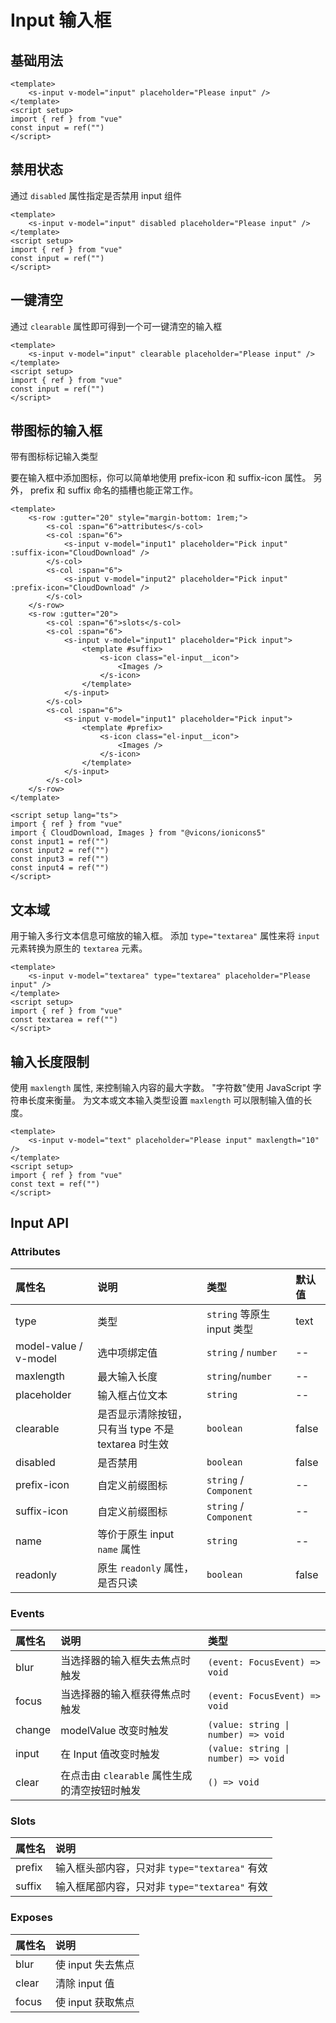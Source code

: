 # Input 输入框

## 基础用法

```vue preview
<template>
	<s-input v-model="input" placeholder="Please input" />
</template>
<script setup>
import { ref } from "vue"
const input = ref("")
</script>
```

## 禁用状态

通过 `disabled` 属性指定是否禁用 input 组件

```vue preview
<template>
	<s-input v-model="input" disabled placeholder="Please input" />
</template>
<script setup>
import { ref } from "vue"
const input = ref("")
</script>
```

## 一键清空

通过 `clearable` 属性即可得到一个可一键清空的输入框

```vue preview
<template>
	<s-input v-model="input" clearable placeholder="Please input" />
</template>
<script setup>
import { ref } from "vue"
const input = ref("")
</script>
```

## 带图标的输入框

带有图标标记输入类型

要在输入框中添加图标，你可以简单地使用 prefix-icon 和 suffix-icon 属性。 另外， prefix 和 suffix 命名的插槽也能正常工作。

```vue preview
<template>
	<s-row :gutter="20" style="margin-bottom: 1rem;">
		<s-col :span="6">attributes</s-col>
		<s-col :span="6">
			<s-input v-model="input1" placeholder="Pick input" :suffix-icon="CloudDownload" />
		</s-col>
		<s-col :span="6">
			<s-input v-model="input2" placeholder="Pick input" :prefix-icon="CloudDownload" />
		</s-col>
	</s-row>
	<s-row :gutter="20">
		<s-col :span="6">slots</s-col>
		<s-col :span="6">
			<s-input v-model="input1" placeholder="Pick input">
				<template #suffix>
					<s-icon class="el-input__icon">
						<Images />
					</s-icon>
				</template>
			</s-input>
		</s-col>
		<s-col :span="6">
			<s-input v-model="input1" placeholder="Pick input">
				<template #prefix>
					<s-icon class="el-input__icon">
						<Images />
					</s-icon>
				</template>
			</s-input>
		</s-col>
	</s-row>
</template>

<script setup lang="ts">
import { ref } from "vue"
import { CloudDownload, Images } from "@vicons/ionicons5"
const input1 = ref("")
const input2 = ref("")
const input3 = ref("")
const input4 = ref("")
</script>
```

## 文本域

用于输入多行文本信息可缩放的输入框。 添加 `type="textarea"` 属性来将 `input` 元素转换为原生的 `textarea` 元素。

```vue preview
<template>
	<s-input v-model="textarea" type="textarea" placeholder="Please input" />
</template>
<script setup>
import { ref } from "vue"
const textarea = ref("")
</script>
```

## 输入长度限制

使用 `maxlength` 属性, 来控制输入内容的最大字数。 "字符数"使用 JavaScript 字符串长度来衡量。 为文本或文本输入类型设置 `maxlength` 可以限制输入值的长度。

```vue preview
<template>
	<s-input v-model="text" placeholder="Please input" maxlength="10" />
</template>
<script setup>
import { ref } from "vue"
const text = ref("")
</script>
```

## Input API

### Attributes

| 属性名                | 说明                                               | 类型                       | 默认值 |
| :-------------------- | :------------------------------------------------- | :------------------------- | :----- |
| type                  | 类型                                               | `string` 等原生 input 类型 | text   |
| model-value / v-model | 选中项绑定值                                       | `string` / `number`        | --     |
| maxlength             | 最大输入长度                                       | `string`/`number`          | --     |
| placeholder           | 输入框占位文本                                     | `string`                   | --     |
| clearable             | 是否显示清除按钮，只有当 type 不是 textarea 时生效 | `boolean`                  | false  |
| disabled              | 是否禁用                                           | `boolean`                  | false  |
| prefix-icon           | 自定义前缀图标                                     | `string` / `Component`     | --     |
| suffix-icon           | 自定义前缀图标                                     | `string` / `Component`     | --     |
| name                  | 等价于原生 input `name` 属性                       | `string`                   | --     |
| readonly              | 原生 `readonly` 属性，是否只读                     | `boolean`                  | false  |

### Events

| 属性名 | 说明                                          | 类型                                |
| :----- | :-------------------------------------------- | :---------------------------------- |
| blur   | 当选择器的输入框失去焦点时触发                | `(event: FocusEvent) => void`       |
| focus  | 当选择器的输入框获得焦点时触发                | `(event: FocusEvent) => void`       |
| change | modelValue 改变时触发                         | `(value: string \| number) => void` |
| input  | 在 Input 值改变时触发                         | `(value: string \| number) => void` |
| clear  | 在点击由 `clearable` 属性生成的清空按钮时触发 | `() => void`                        |

### Slots

| 属性名 | 说明                                          |
| :----- | :-------------------------------------------- |
| prefix | 输入框头部内容，只对非 `type="textarea"` 有效 |
| suffix | 输入框尾部内容，只对非 `type="textarea"` 有效 |

### Exposes

| 属性名 | 说明              |
| :----- | :---------------- |
| blur   | 使 input 失去焦点 |
| clear  | 清除 input 值     |
| focus  | 使 input 获取焦点 |
